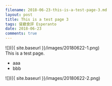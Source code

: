 ```yaml
---
filename: 2018-06-23-this-is-a-test-page-3.md
layout: post
title: This is a test page 3
tags: 餐廳食評 Esperanto
date: 2018-06-23
comments: true
---
```


![]({{ site.baseurl }}/images/20180622-1.png)  
This is a test page.

* aaa
* bbb

![]({{ site.baseurl }}/images/20180622-2.png)